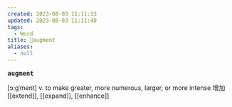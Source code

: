 ```yaml
---
created: 2023-08-03 11:11:33
updated: 2023-08-03 11:11:40
tags:
  - Word
title: 📖augment
aliases:
  - null
---
```


<pre><strong>augment</strong></pre>
[ɔ:gˈment]
v. to make greater, more numerous, larger, or more intense 增加
[[extend]], [[expand]], [[enhance]]
